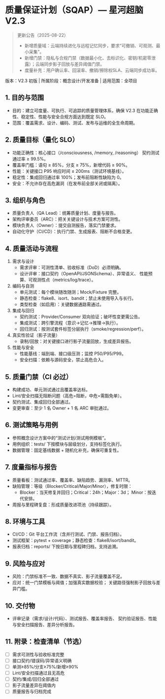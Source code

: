# 质量保证计划（SQAP）— 星河超脑 V2.3

> 更新公告（2025-08-22）
> - 新增质量域：云端持续进化与远程记忆同步，要求“可撤销、可观测、最小采集”。
> - 新增门禁：隐私与合规门禁（数据最小化、去标识化、密钥/机密零泄露）；云端同步影子回放与差异阈值门禁。
> - 度量补充：用户确认率、回滚率、撤销/擦除权SLA、云端同步成功率。


版本：V2.3 初版  | 所属阶段：概念设计/开发准备  | 适用范围：全项目

## 1. 目的与范围
- 目的：建立可度量、可执行、可追踪的质量管理体系，确保 V2.3
  在功能正确性、稳定性、性能与安全合规方面达到既定 SLO。
- 范围：覆盖需求、设计、编码、测试、发布与运维的全生命周期。

## 2. 质量目标（量化 SLO）
- 功能正确性：核心接口（/consciousness, /memory, /reasoning）
  契约测试通过率 ≥ 99.5%。
- 覆盖率门槛：语句 ≥ 85%，分支 ≥ 75%，新增代码 ≥ 90%。
- 性能：关键接口 P95 响应时间 ≤ 200ms（测试环境基线）。
- 稳定性：集成回归通过率 100%；发布前阻断性缺陷为 0。
- 安全：不允许存在高危漏洞（在发布前全部关闭或隔离）。

## 3. 组织与角色
- 质量负责人（QA Lead）：统筹质量计划、度量与报告。
- 架构评审委员（ARC）：把关关键设计与技术方案可测性。
- 模块负责人（Owner）：提交自测报告，落实门禁要求。
- 自动化守护（CI/CD）：执行门禁、生成报表、阻断不合格变更。

## 4. 质量活动与流程
1) 需求与设计
   - 需求评审：可测性清单、验收标准（DoD）必须明确。
   - 设计评审：接口契约（OpenAPI/JSONSchema）、异常语义、
     性能预算、可观测性点（metrics/log/trace）。
2) 编码与自测
   - 单元测试：每个模块随改随测；Mock/Fixture 完整。
   - 静态检查：flake8、isort、bandit；禁止未使用导入与长行。
   - 类型检查（如启用）：关键数据通路需通过。
3) 集成与回归
   - 契约测试：Provider/Consumer 双向验证；破坏性变更需公告。
   - 集成测试：跨引擎流程（意识→记忆→推理→执行）。
   - 回归测试：按测试套件标签分层执行（smoke/regression/perf）。
4) 真实性验证（影子流量）
   - 录制/回放：对关键接口进行影子流量回放，生成差异报告。
5) 性能与安全
   - 性能基线：端到端、接口级压测；监控 P50/P95/P99。
   - 安全扫描：依赖与源码安全，禁止高危合入。

## 5. 质量门禁（CI 必过）
- 构建成功、单元测试通过且覆盖率达标。
- Lint/安全扫描无阻断问题（高危=阻断，中危=需豁免单）。
- 契约测试、集成回归全部通过。
- 变更审查：至少 1 名 Owner + 1 名 ARC 审批通过。

## 6. 测试策略与用例
- 参照概念设计方案中的“测试计划/测试用例模板”。
- 用例组织：tests/ 下按模块与层级划分，支持标签化执行。
- 数据管理：固定基线数据 + 随机化补充，确保可重复性。

## 7. 度量指标与报告
- 质量看板：测试通过率、覆盖率、缺陷趋势、漏测率、MTTR。
- 缺陷管理：等级（Blocker/Critical/Major/Minor），修复时限：
  - Blocker：当天修复并回归；Critical：24h；Major：3d；
    Minor：按迭代安排。
- 周报与里程碑复盘：形成质量改进项池（持续跟踪）。

## 8. 环境与工具
- CI/CD：Git 平台工作流（含并行测试、门禁、报告归档）。
- 测试框架：pytest + coverage；静态检查：flake8/isort/bandit。
- 报表归档：reports/ 下按日期与里程碑归档，支持追溯。

## 9. 风险与应对
- 风险：门禁标准不一致、数据不真实、影子流量覆盖不足。
- 应对：统一门禁模板与阈值；加强真实数据校验；
  关键路径强制影子回放与差异门槛。

## 10. 交付物
- 评审记录（需求/设计/代码）、测试报告、覆盖率报告、
  契约验证报告、性能与安全扫描报告、差异分析报告。

## 11. 附录：检查清单（节选）
- [ ] 需求可测性与验收标准完整
- [ ] 接口契约/错误码/异常语义明确
- [ ] 单测≥85%/分支≥75%/新增≥90%
- [ ] Lint/安全扫描通过且无高危
- [ ] 契约/集成/回归全部通过
- [ ] 影子流量差异在阈值内
- [ ] 质量报告与归档完成